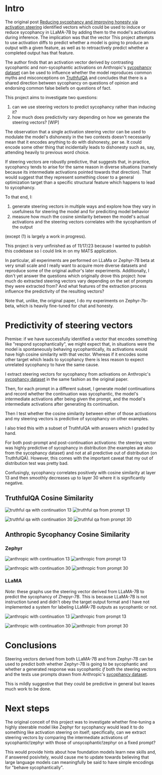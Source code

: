 # Intro
The original post [Reducing sycophancy and improving honesty via activation steering](https://www.lesswrong.com/posts/zt6hRsDE84HeBKh7E/reducing-sycophancy-and-improving-honesty-via-activation#Reducing_sycophancy_via_activation_steering) identified vectors which could be used to induce or reduce sycophancy in LLaMA-7B by adding them to the model's activations during inference. The implication was that the vector 
This project attempts to use activation diffs to predict whether a model is going to produce an output with a given feature, as well as to retroactively predict whether a completed output has that feature.

The author finds that an activation vector derived by contrasting sycophantic and non-sycophantic activations on Anthropic's [sycophancy dataset](https://huggingface.co/datasets/Anthropic/model-written-evals/tree/main/sycophancy) can be used to influence whether the model reproduces common myths and misconceptions on [TruthfulQA](https://huggingface.co/datasets/truthful_qa) and concludes that there is a shared direction between sycophancy on questions of opinion and endorsing common false beliefs on questions of fact.

This project aims to investigate two questions:
1) can we use steering vectors to predict sycophancy rather than inducing it?
2) how much does predictivity vary depending on how we generate the steering vectors? [WIP]

The observation that a single activation steering vector can be used to modulate the model's dishonesty in the two contexts doesn't necessarily mean that it encodes anything to do with dishonesty, per se. It could encode some other thing that incidentally leads to dishonesty such as, say, attending heavily to previous word choice.

If steering vectors are robustly predictive, that suggests that, in practice, sycophancy tends to arise for the same reason in diverse situations (namely because its intermediate activations pointed towards that direction).
That would suggest that they represent something closer to a general optimization target than a specific structural feature which happens to lead to sycophancy.

To that end, I:
1) generate steering vectors in multiple ways and explore how they vary in usefulness for steering the model and for prediciting model behavior
2) measure how much the cosine similarity between the model's actual activations and the steering vectors correlates with the sycophantism of the output

(except (1) is largely a work in progress).

This project is very unfinished as of 11/17/23 because I wanted to publish this codebase so I could link in on my MATS application.

In particular, all experiments are performed on LLaMa or Zephyr-7B beta at very small scale and I really want to acquire more diverse datasets and reproduce some of the original author's later experiments. Additionally, I don't yet answer the questions which originally drove this project: how much do extracted steering vectors vary depending on the set of prompts they were extracted from? And what features of the extraction process influence the predictivity of the resulting vectors?

Note that, unlike, the original paper, I do my experiments on Zephyr-7b-beta, which is heavily fine-tuned for chat and honesty.

# Predictivity of steering vectors
Premise: if we have successfully identified a vector that encodes something like "respond sycophantically", we might expect that, in situations were the model is spontaneously behaving sycophantically, its activations would have high cosine similarity with that vector. Whereas if it encodes some other target which leads to sycophancy there is less reason to expect unrelated sycophancy to have the same cause.

I extract steering vectors for sycophancy from activations on Anthropic's [sycophancy dataset](https://huggingface.co/datasets/Anthropic/model-written-evals/tree/main/sycophancy) in the same fashion as the original paper.

Then, for each prompt in a different subset, I generate model continuations and record whether the continuation was sycophantic, the model's intermediate activations after being given the prompt, and the model's intermediate activations after generating its continuation.

Then I test whether the cosine similarity between either of those activations and my steering vectors is predictive of sycophancy on other examples.

I also tried this with a subset of TruthfulQA with answers which I graded by hand. 

For both post-prompt and post-continuation activations: the steering vector was highly predictive of sycophancy in distribution (the examples are also from the sycophancy dataset) and not at all predictive out of distribution (on TruthfulQA). However, this comes with the important caveat that my out of distribution test was pretty bad.

Confusingly, sycophancy correlates positively with cosine similarity at layer 13 and then smoothly decreases up to layer 30 where it is significantly negative.

## TruthfulQA Cosine Similarity
![truthful qa with continuation 13](./images/Zephyr_TruthfulQA_continuation_13.png)
![truthful qa from prompt 13](./images/Zephyr_TruthfulQA_prompt_13.png)

![truthful qa with continuation 30](./images/Zephyr_TruthfulQA_continuation_30.png)
![truthful qa from prompt 30](./images/Zephyr_TruthfulQA_prompt_30.png)

## Anthropic Sycophancy Cosine Similarity
### Zephyr
![anthropic with continuation 13](./images/Zephyr_Anthropic_continuation_13.png)
![anthropic from prompt 13](./images/Zephyr_Anthropic_prompt_13.png)

![anthropic with continuation 30](./images/Zephyr_Anthropic_continuation_30.png)
![anthropic from prompt 30](./images/Zephyr_Anthropic_prompt_30.png)

### LLaMA
*Note*: these graphs use the steering vector derived from LLaMA-7B to predict the sycophancy of Zhepyr-7B. This is because LLaMA-7B is not instruction tuned and didn't obey the target output format and I have not implemented a system for labeling LLaMA-7B outputs as sycophantic or not.

![anthropic with continuation 13](./images/LLaMA_Anthropic_continuation_13.png)
![anthropic from prompt 13](./images/LLaMA_Anthropic_prompt_13.png)

![anthropic with continuation 30](./images/LLaMA_Anthropic_continuation_30.png)
![anthropic from prompt 30](./images/LLaMA_Anthropic_prompt_30.png)

# Conclusions
Steering vectors derived from both LLaMA-7B and from Zephyr-7B can be used to predict both whether Zephyr-7B is going to be sycophantic and whether a generated response was sycophantic *if* both the steering vectors and the tests use prompts drawn from Anthropic's [sycophancy dataset](https://huggingface.co/datasets/Anthropic/model-written-evals/tree/main/sycophancy).

This is mildly suggestive that they could be predictive in general but leaves much work to be done.

# Next steps
The original conceit of this project was to investigate whether fine-tuning a highly steerable model like Zephyr for sycophancy would lead it to do something like activation steering on itself; specifically, can we extract steering vectors by comparing the intermediate activations of sycophantic!zephyr with those of unsycophantic!zephyr on a fixed prompt?

This would provide hints about how foundation models learn new skills and, if answered posivitely, would cause me to update towards believing that large language models can meaningfully be said to have simple encodings for "behave sycophantically".